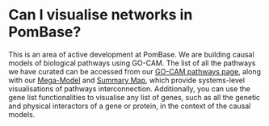 # Can I visualise networks in PomBase?
<!-- pombase_categories: Tools and resources -->

This is an area of active development at PomBase. We are building
causal models of biological pathways using GO-CAM. The list of all the
pathways we have curated can be accessed from our
[GO-CAM pathways page](/gocam), along with our 
[Mega-Model](/gocam/mega-model/connected) and
[Summary Map](/gocam/summary/connected),
which provide systems-level visualisations of pathways
interconnection. Additionally, you can use the gene list
functionalities to visualise any list of genes, such as all the
genetic and physical interactors of a gene or protein, in the context
of the causal models.
